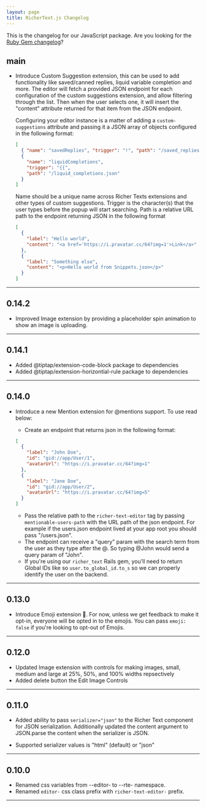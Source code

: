 ```yaml
---
layout: page
title: RicherText.js Changelog
---
```


This is the changelog for our JavaScript package. Are you looking for the <a href="/ruby-changelog" target="_blank">Ruby Gem changelog</a>?

## main

- Introduce Custom Suggestion extension, this can be used to add functionality like saved/canned replies, liquid variable completion and more. The editor will fetch a provided JSON endpoint for each configuration of the custom suggestions extension, and allow filtering through the list. Then when the user selects one, it will insert the "content" attribute returned for that item from the JSON endpoint.

  Configuring your editor instance is a matter of adding a `custom-suggestions` attribute and passing it a JSON array of objects configured in the following format:

  ```json
  [
    { "name": "savedReplies", "trigger": "!", "path": "/saved_replies.json" },
    {
      "name": "liquidCompletions",
      "trigger": "{{",
      "path": "/liquid_completions.json"
    }
  ]
  ```

  Name should be a unique name across Richer Texts extensions and other types of custom suggestions. Trigger is the character(s) that the user types before the popup will start searching. Path is a relative URL path to the endpoint returning JSON in the following format

  ```json
  [
    {
      "label": "Hello world",
      "content": "<a href='https://i.pravatar.cc/64?img=1'>Link</a>"
    },
    {
      "label": "Something else",
      "content": "<p>Hello world from Snippets.json</p>"
    }
  ]
  ```

---

## 0.14.2

- Improved Image extension by providing a placeholder spin animation to show an image is uploading.

---

## 0.14.1

- Added @tiptap/extension-code-block package to dependencies
- Added @tiptap/extension-horizontial-rule package to dependencies

---

## 0.14.0

- Introduce a new Mention extension for @mentions support. To use read below:

  - Create an endpoint that returns json in the following format:

  ```json
  [
    {
      "label": "John Doe",
      "id": "gid://app/User/1",
      "avatarUrl": "https://i.pravatar.cc/64?img=1"
    },
    {
      "label": "Jane Doe",
      "id": "gid://app/User/2",
      "avatarUrl": "https://i.pravatar.cc/64?img=5"
    }
  ]
  ```

  - Pass the relative path to the `richer-text-editor` tag by passing `mentionable-users-path` with the URL path of the json endpoint. For example if the users.json endpoint lived at your app root you should pass "/users.json".
  - The endpoint can receive a "query" param with the search term from the user as they type after the @. So typing @John would send a query param of "John".
  - If you're using our `richer_text` Rails gem, you'll need to return Global IDs like so `user.to_global_id.to_s` so we can properly identify the user on the backend.

---

## 0.13.0

- Introduce Emoji extension 🥳. For now, unless we get feedback to make it opt-in, everyone will be opted in to the emojis. You can pass `emoji: false` if you're looking to opt-out of Emojis.

---

## 0.12.0

- Updated Image extension with controls for making images, small, medium and large at 25%, 50%, and 100% widths repsectively
- Added delete button the Edit Image Controls

---

## 0.11.0

- Added ability to pass `serializer="json"` to the Richer Text component for JSON serialization. Additionally updated the content argument to JSON.parse the content when the serializer is JSON.

- Supported serializer values is "html" (default) or "json"

---

## 0.10.0

- Renamed css variables from --editor- to --rte- namespace.
- Renamed `editor-` css class prefix with `richer-text-editor-` prefix.

---
